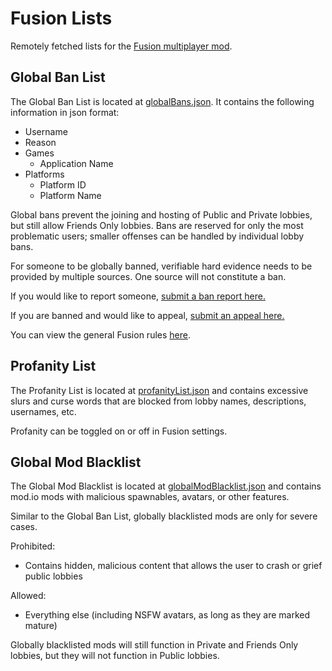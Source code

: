 # Fusion Lists
Remotely fetched lists for the [Fusion multiplayer mod](https://github.com/Lakatrazz/BONELAB-Fusion).

## Global Ban List
The Global Ban List is located at [globalBans.json](globalBans.json). It contains the following information in json format:
- Username
- Reason
- Games
    - Application Name
- Platforms
    - Platform ID
    - Platform Name
 
Global bans prevent the joining and hosting of Public and Private lobbies, but still allow Friends Only lobbies. Bans are reserved for only the most problematic users; smaller offenses can be handled by individual lobby bans.

For someone to be globally banned, verifiable hard evidence needs to be provided by multiple sources. One source will not constitute a ban.

If you would like to report someone, [submit a ban report here.](https://docs.google.com/forms/d/e/1FAIpQLScGK73O2jhOQOXtfHFahOrMZeuVfjYlKbdDPupaifjLGG_QMA/viewform?usp=sharing&ouid=101387100992631090035)

If you are banned and would like to appeal, [submit an appeal here.](https://docs.google.com/forms/d/e/1FAIpQLSfqgBtc-EOxNvrtQIPJaC4W1xsrhVqe6DbxuSpvwicQBg_JMQ/viewform?usp=sharing&ouid=101387100992631090035)

You can view the general Fusion rules [here](RULES.md).

## Profanity List
The Profanity List is located at [profanityList.json](profanityList.json) and contains excessive slurs and curse words that are blocked from lobby names, descriptions, usernames, etc.

Profanity can be toggled on or off in Fusion settings.

## Global Mod Blacklist
The Global Mod Blacklist is located at [globalModBlacklist.json](globalModBlacklist.json) and contains mod.io mods with malicious spawnables, avatars, or other features.

Similar to the Global Ban List, globally blacklisted mods are only for severe cases.

Prohibited:
- Contains hidden, malicious content that allows the user to crash or grief public lobbies

Allowed:
- Everything else (including NSFW avatars, as long as they are marked mature)

Globally blacklisted mods will still function in Private and Friends Only lobbies, but they will not function in Public lobbies.
